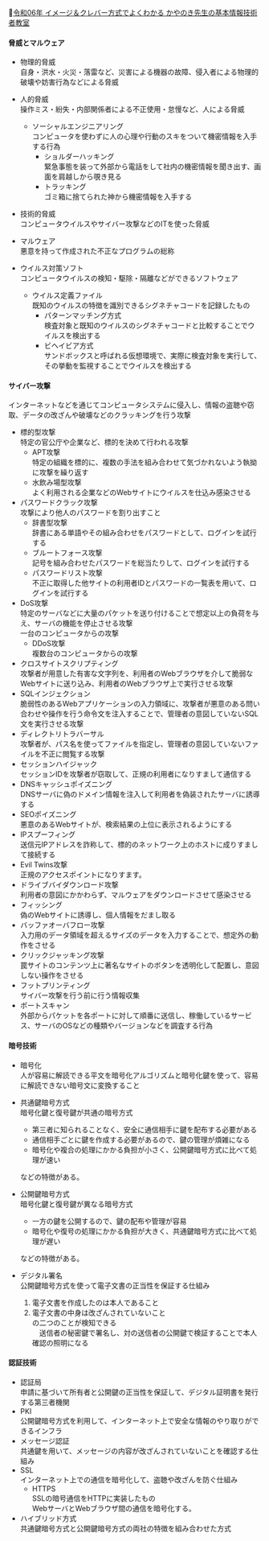 
📖[令和06年 イメージ＆クレバー方式でよくわかる かやのき先生の基本情報技術者教室](https://gihyo.jp/book/2023/978-4-297-13827-1)

#### 脅威とマルウェア

- 物理的脅威  
  自身・洪水・火災・落雷など、災害による機器の故障、侵入者による物理的破壊や妨害行為などによる脅威
- 人的脅威  
  操作ミス・紛失・内部関係者による不正使用・怠慢など、人による脅威
  - ソーシャルエンジニアリング  
    コンピュータを使わずに人の心理や行動のスキをついて機密情報を入手する行為
    - ショルダーハッキング  
      緊急事態を装って外部から電話をして社内の機密情報を聞き出す、画面を肩越しから覗き見る
    - トラッキング  
      ゴミ箱に捨てられた神から機密情報を入手する
- 技術的脅威  
  コンピュータウイルスやサイバー攻撃などのITを使った脅威

- マルウェア  
  悪意を持って作成された不正なプログラムの総称
- ウイルス対策ソフト  
  コンピュータウイルスの検知・駆除・隔離などができるソフトウェア
  - ウイルス定義ファイル  
    既知のウイルスの特徴を識別できるシグネチャコードを記録したもの
    - パターンマッチング方式  
      検査対象と既知のウイルスのシグネチャコードと比較することでウイルスを検出する
    - ビヘイビア方式  
      サンドボックスと呼ばれる仮想環境で、実際に検査対象を実行して、その挙動を監視することでウイルスを検出する

#### サイバー攻撃

インターネットなどを通じてコンピュータシステムに侵入し、情報の盗聴や窃取、データの改ざんや破壊などのクラッキングを行う攻撃
- 標的型攻撃  
  特定の官公庁や企業など、標的を決めて行われる攻撃
  - APT攻撃  
    特定の組織を標的に、複数の手法を組み合わせて気づかれないよう執拗に攻撃を繰り返す
  - 水飲み場型攻撃  
    よく利用される企業などのWebサイトにウイルスを仕込み感染させる
- パスワードクラック攻撃  
  攻撃により他人のパスワードを割り出すこと
  - 辞書型攻撃  
    辞書にある単語やその組み合わせをパスワードとして、ログインを試行する
  - ブルートフォース攻撃  
    記号を組み合わせたパスワードを総当たりして、ログインを試行する
  - パスワードリスト攻撃  
    不正に取得した他サイトの利用者IDとパスワードの一覧表を用いて、ログインを試行する
- DoS攻撃  
  特定のサーバなどに大量のパケットを送り付けることで想定以上の負荷を与え、サーバの機能を停止させる攻撃  
  一台のコンピュータからの攻撃
  - DDoS攻撃  
    複数台のコンピュータからの攻撃  
- クロスサイトスクリプティング  
  攻撃者が用意した有害な文字列を、利用者のWebブラウザを介して脆弱なWebサイトに送り込み、利用者のWebブラウザ上で実行させる攻撃
- SQLインジェクション  
  脆弱性のあるWebアプリケーションの入力領域に、攻撃者が悪意のある問い合わせや操作を行う命令文を注入することで、管理者の意図していないSQL文を実行させる攻撃
- ディレクトリトラバーサル  
  攻撃者が、パス名を使ってファイルを指定し、管理者の意図していないファイルを不正に閲覧する攻撃
- セッションハイジャック  
  セッションIDを攻撃者が窃取して、正規の利用者になりすまして通信する
- DNSキャッシュポイズニング  
  DNSサーバに偽のドメイン情報を注入して利用者を偽装されたサーバに誘導する
- SEOポイズニング  
  悪意のあるWebサイトが、検索結果の上位に表示されるようにする
- IPスプーフィング  
  送信元IPアドレスを詐称して、標的のネットワーク上のホストに成りすまして接続する
- Evil Twins攻撃  
  正規のアクセスポイントになりすます。
- ドライブバイダウンロード攻撃  
  利用者の意図にかかわらず、マルウェアをダウンロードさせて感染させる
- フィッシング  
  偽のWebサイトに誘導し、個人情報をだまし取る
- バッファオーバフロー攻撃  
  入力用のデータ領域を超えるサイズのデータを入力することで、想定外の動作をさせる
- クリックジャッキング攻撃  
  罠サイトのコンテンツ上に著名なサイトのボタンを透明化して配置し、意図しない操作をさせる
- フットプリンティング  
  サイバー攻撃を行う前に行う情報収集
- ポートスキャン  
  外部からパケットを各ポートに対して順番に送信し、稼働しているサービス、サーバのOSなどの種類やバージョンなどを調査する行為

#### 暗号技術

- 暗号化  
  人が容易に解読できる平文を暗号化アルゴリズムと暗号化鍵を使って、容易に解読できない暗号文に変換すること
- 共通鍵暗号方式  
  暗号化鍵と復号鍵が共通の暗号方式  
  - 第三者に知られることなく、安全に通信相手に鍵を配布する必要がある  
  - 通信相手ごとに鍵を作成する必要があるので、鍵の管理が煩雑になる  
  - 暗号化や複合の処理にかかる負担が小さく、公開鍵暗号方式に比べて処理が速い  

  などの特徴がある。
- 公開鍵暗号方式  
  暗号化鍵と復号鍵が異なる暗号方式  
  - 一方の鍵を公開するので、鍵の配布や管理が容易  
  - 暗号化や復号の処理にかかる負担が大きく、共通鍵暗号方式に比べて処理が遅い  

  などの特徴がある。
- デジタル署名  
  公開鍵暗号方式を使って電子文書の正当性を保証する仕組み  
  1. 電子文書を作成したのは本人であること  
  2. 電子文書の中身は改ざんされていないこと  
  の二つのことが検知できる  
　送信者の秘密鍵で署名し、対の送信者の公開鍵で検証することで本人確認の照明になる

#### 認証技術

- 認証局  
  申請に基づいて所有者と公開鍵の正当性を保証して、デジタル証明書を発行する第三者機関
- PKI  
  公開鍵暗号方式を利用して、インターネット上で安全な情報のやり取りができるインフラ
- メッセージ認証  
  共通鍵を用いて、メッセージの内容が改ざんされていないことを確認する仕組み
- SSL  
  インターネット上での通信を暗号化して、盗聴や改ざんを防ぐ仕組み
  - HTTPS  
    SSLの暗号通信をHTTPに実装したもの  
    WebサーバとWebブラウザ間の通信を暗号化する。
- ハイブリッド方式  
  共通鍵暗号方式と公開鍵暗号方式の両社の特徴を組み合わせた方式

